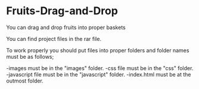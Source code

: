 # Fruits-Drag-and-Drop
You can drag and drop fruits into proper baskets

You can find project files in the rar file.

To work properly you should put files into proper folders and folder names must be as follows;

-images must be in the "images" folder.
-css file must be in the "css" folder.
-javascript file must be in the "javascript" folder.
-index.html must be at the outmost folder.

